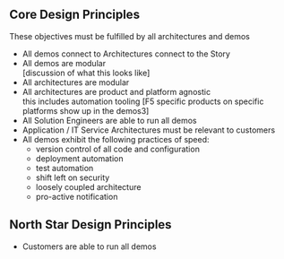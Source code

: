 ## Core Design Principles
These objectives must be fulfilled by all architectures and demos
- All demos connect to Architectures connect to the Story
- All demos are modular  
[discussion of what this looks like] 
- All architectures are modular
- All architectures are product and platform agnostic  
this includes automation tooling
[F5 specific products on specific platforms show up in the demos3]
- All Solution Engineers are able to run all demos
- Application / IT Service Architectures must be relevant to customers
- All demos exhibit the following practices of speed:
  - version control of all code and configuration
  - deployment automation
  - test automation
  - shift left on security
  - loosely coupled architecture
  - pro-active notification
## North Star Design Principles
- Customers are able to run all demos
